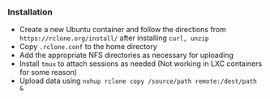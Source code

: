 ### Installation 

  - Create a new Ubuntu container and follow the directions from `https://rclone.org/install/` after installing `curl, unzip`
  - Copy `.rclone.conf` to the home directory
  - Add the appropriate NFS directories as necessary for uploading
  - Install `tmux` to attach sessions as needed (Not working in LXC containers for some reason)
  - Upload data using `nohup rclone copy /source/path remote:/dest/path &`